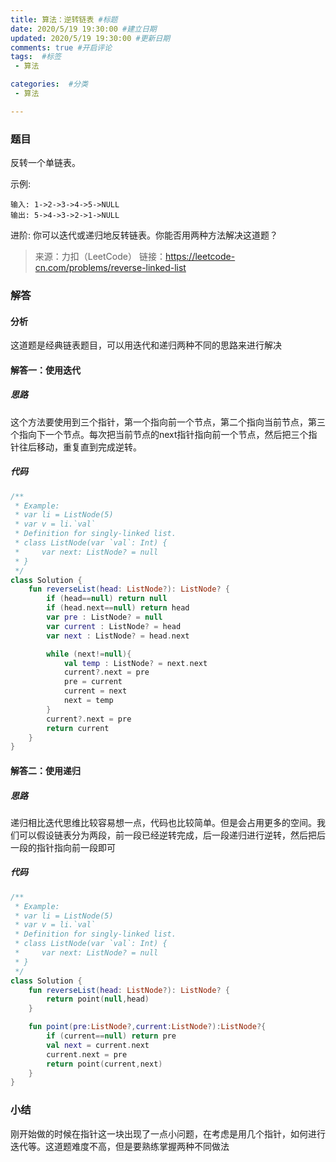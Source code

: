 ```yaml
---
title: 算法：逆转链表 #标题
date: 2020/5/19 19:30:00 #建立日期
updated: 2020/5/19 19:30:00 #更新日期
comments: true #开启评论
tags:  #标签
 - 算法 

categories:  #分类
 - 算法

---
```




### 题目

反转一个单链表。

示例:

```
输入: 1->2->3->4->5->NULL
输出: 5->4->3->2->1->NULL
```

进阶:
你可以迭代或递归地反转链表。你能否用两种方法解决这道题？

> 来源：力扣（LeetCode）
> 链接：https://leetcode-cn.com/problems/reverse-linked-list



### 解答

#### 分析

这道题是经典链表题目，可以用迭代和递归两种不同的思路来进行解决

#### 解答一：使用迭代

##### 思路

这个方法要使用到三个指针，第一个指向前一个节点，第二个指向当前节点，第三个指向下一个节点。每次把当前节点的next指针指向前一个节点，然后把三个指针往后移动，重复直到完成逆转。

##### 代码

```kotlin
/**
 * Example:
 * var li = ListNode(5)
 * var v = li.`val`
 * Definition for singly-linked list.
 * class ListNode(var `val`: Int) {
 *     var next: ListNode? = null
 * }
 */
class Solution {
    fun reverseList(head: ListNode?): ListNode? {
        if (head==null) return null
        if (head.next==null) return head
        var pre : ListNode? = null
        var current : ListNode? = head
        var next : ListNode? = head.next

        while (next!=null){
            val temp : ListNode? = next.next
            current?.next = pre
            pre = current
            current = next
            next = temp
        }
        current?.next = pre
        return current
    }
}
```

#### 解答二：使用递归

##### 思路

递归相比迭代思维比较容易想一点，代码也比较简单。但是会占用更多的空间。我们可以假设链表分为两段，前一段已经逆转完成，后一段递归进行逆转，然后把后一段的指针指向前一段即可

##### 代码

```kotlin
/**
 * Example:
 * var li = ListNode(5)
 * var v = li.`val`
 * Definition for singly-linked list.
 * class ListNode(var `val`: Int) {
 *     var next: ListNode? = null
 * }
 */
class Solution {
    fun reverseList(head: ListNode?): ListNode? {
        return point(null,head)
    }

    fun point(pre:ListNode?,current:ListNode?):ListNode?{
        if (current==null) return pre
        val next = current.next
        current.next = pre 
        return point(current,next)
	}
}
```



### 小结

刚开始做的时候在指针这一块出现了一点小问题，在考虑是用几个指针，如何进行迭代等。这道题难度不高，但是要熟练掌握两种不同做法